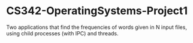 # CS342-OperatingSystems-Project1


Two applications that find the frequencies of words given in N input files, using child processes (with IPC) and threads.

